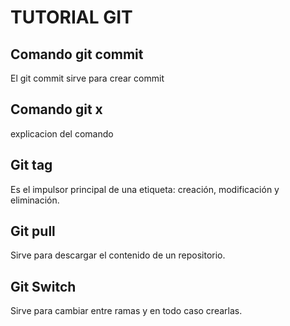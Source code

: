 # TUTORIAL GIT

## Comando git commit

El git commit sirve para crear commit

## Comando git x

explicacion del comando


## Git tag

Es el impulsor principal de una etiqueta: creación, modificación y eliminación.

## Git pull

Sirve para descargar el contenido de un repositorio.

## Git Switch

Sirve para cambiar entre ramas y en todo caso crearlas.